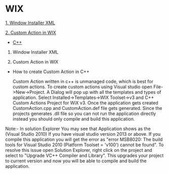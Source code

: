 # WIX
[1. Window Installer XML](#1.windowinstallerxml)

[2. Custom Action in WIX](#2.customactioninwix)
* [C++](#c++)


<!-- toc -->
1. Window Installer XML

2. Custom Action in WIX
* How to create Custom Action in C++ 

  Custom Action written in c++ is unmanaged code, which is best for custom actions. To create custom actions using Visual studio open File->New->Project. A Dialog will pop up with all the templates and types of application. Select Installed->Templates->WIX Toolset->v3 and C++ Custom Actions Project for WiX v3.
  Once the application gets created CustomAction.cpp and CustomAction.def file gets generated. Since the projects generates .dll file so you can not run the application directly instead you should only compile and build this application.

Note:- In solution Explorer You may see that Application shows as the (Visual Studio 2010) If you have visual studio version 2013 or above. If you compile this application you will get the error as "error MSB8020: The build tools for Visual Studio 2010 (Platform Toolset = 'v100') cannot be found". To resolve this issue open Solution Explorer, right click on the project and select to "Upgrade VC++ Compiler and Library". This upgrades your project to current version and now you will be able to compile and build the application.

